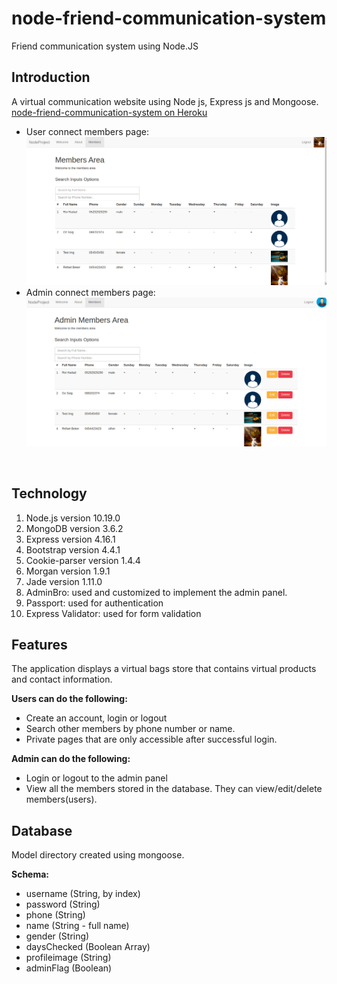 # node-friend-communication-system
Friend communication system using Node.JS

Introduction
---
A virtual communication website using Node js, Express js and Mongoose. <br />
[node-friend-communication-system on Heroku](https://node-friend-communication-sys.herokuapp.com/)
<br />
- User connect members page: <br />
![user-members-page](https://github.com/RefaelBeker7/node-friend-communication-system/blob/main/members_user.png)
- Admin connect members page: <br />
![admin-members-page](https://github.com/RefaelBeker7/node-friend-communication-system/blob/main/members_admin.png)
<br />

Technology
---
1. Node.js version 10.19.0
2. MongoDB version 3.6.2
3. Express version 4.16.1
4. Bootstrap version 4.4.1
5. Cookie-parser version 1.4.4
6. Morgan version 1.9.1
7. Jade version 1.11.0
8. AdminBro: used and customized to implement the admin panel.
9. Passport: used for authentication
10. Express Validator: used for form validation


Features
---
The application displays a virtual bags store that contains virtual products and contact information.<br />

**Users can do the following:**

- Create an account, login or logout
- Search other members by phone number or name.
- Private pages that are only accessible after successful login.

**Admin can do the following:**

- Login or logout to the admin panel
- View all the members stored in the database. They can view/edit/delete members(users).

Database
---
Model directory created using mongoose.<br />

**Schema:**
- username (String, by index)
- password (String)
- phone (String)
- name (String - full name)
- gender (String)
- daysChecked (Boolean Array)
- profileimage (String)
- adminFlag (Boolean)







